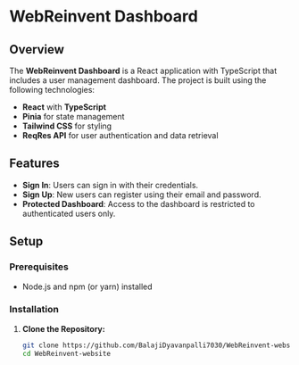 # WebReinvent Dashboard

## Overview

The **WebReinvent Dashboard** is a React application with TypeScript that includes a user management dashboard. The project is built using the following technologies:
- **React** with **TypeScript**
- **Pinia** for state management
- **Tailwind CSS** for styling
- **ReqRes API** for user authentication and data retrieval

## Features

- **Sign In**: Users can sign in with their credentials.
- **Sign Up**: New users can register using their email and password.
- **Protected Dashboard**: Access to the dashboard is restricted to authenticated users only.

## Setup

### Prerequisites

- Node.js and npm (or yarn) installed

### Installation

1. **Clone the Repository:**

   ```bash
   git clone https://github.com/BalajiDyavanpalli7030/WebReinvent-website.git
   cd WebReinvent-website
